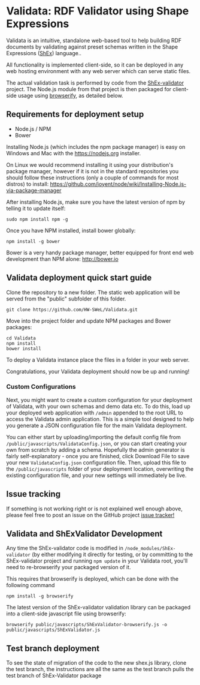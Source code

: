 # Validata: RDF Validator using Shape Expressions
Validata is an intuitive, standalone web-based tool to help building RDF documents by validating against preset schemas written in the Shape Expressions ([ShEx](http://shex.io/shex-primer/)) language..

All functionality is implemented client-side, so it can be deployed in any web hosting environment with any web server which can serve static files.  

The actual validation task is performed by code from the [ShEx-validator](https://github.com/HW-SWeL/ShEx-validator) project. The Node.js module from that project is then packaged for client-side usage using [browserify](http://browserify.org/), as detailed below.  

## Requirements for deployment setup
* Node.js / NPM
* Bower

Installing Node.js (which includes the npm package manager) is easy on Windows and Mac with the https://nodejs.org installer.

On Linux we would recommend installing it using your distribution's package manager, however if it is not in the standard repositories you should follow these instructions (only a couple of commands for most distros) to install:
https://github.com/joyent/node/wiki/Installing-Node.js-via-package-manager 

After installing Node.js, make sure you have the latest version of npm by telling it to update itself: 
```
sudo npm install npm -g
``` 

Once you have NPM installed, install bower globally: 
```
npm install -g bower
```

Bower is a very handy package manager, better equipped for front end web development than NPM alone: http://bower.io 


## Validata deployment quick start guide 

Clone the repository to a new folder. The static web application will be served from the "public" subfolder of this folder. 
```
git clone https://github.com/HW-SWeL/Validata.git
```

Move into the project folder and update NPM packages and Bower packages: 
```
cd Validata
npm install
bower install
``` 

To deploy a Validata instance place the files in a folder in your web server.

Congratulations, your Validata deployment should now be up and running! 

### Custom Configurations
Next, you might want to create a custom configuration for your deployment of Validata, with your own schemas and demo data etc. 
To do this, load up your deployed web application with ```/admin``` appended to the root URL to access the Validata admin application. This is a simple tool designed to help you generate a JSON configuration file for the main Validata deployment.

You can either start by uploading/importing the default config file from ```/public/javascripts/ValidataConfig.json```, or you can start creating your own from scratch by adding a schema. 
Hopefully the admin generator is fairly self-explanatory - once you are finished, click Download File to save your new ```ValidataConfig.json``` configuration file.  Then, upload this file to the ```/public/javascripts``` folder of your deployment location, overwriting the existing configuration file, and your new settings will immediately be live. 

## Issue tracking 
If something is not working right or is not explained well enough above, please feel free to post an issue on the GitHub project [issue tracker!](https://github.com/HW-SWeL/Validata/issues) 

## Validata and ShExValidator Development

Any time the ShEx-validator code is modified in ```/node_modules/ShEx-validator``` (by either modifying it directly for testing, or by committing to the ShEx-validator project and running ```npm update``` in your Validata root, you'll need to re-browserify your packaged version of it.

This requires that browserify is deployed, which can be done with the following command
```
npm install -g browserify
```

The latest version of the ShEx-validator validation library can be packaged into a client-side javascript file using browserify: 
```
browserify public/javascripts/ShExValidator-browserify.js -o public/javascripts/ShExValidator.js
``` 

## Test branch deployment

To see the state of migration of the code to the new shex.js library, clone the test branch, the instructions are all the same as the test branch pulls the test branch of ShEx-Validator package
